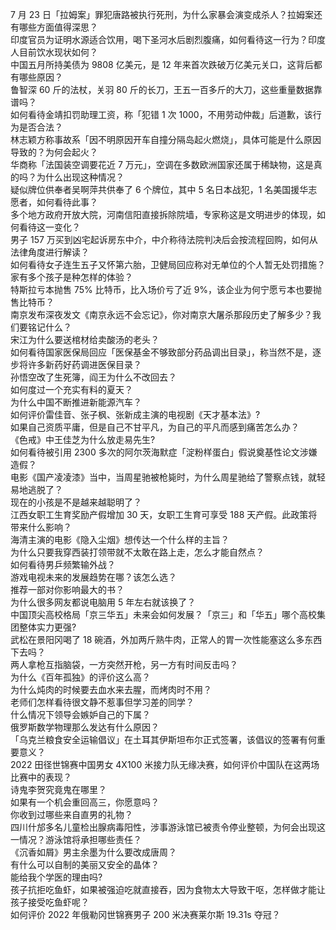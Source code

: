 7 月 23 日「拉姆案」罪犯唐路被执行死刑，为什么家暴会演变成杀人？拉姆案还有哪些方面值得深思？  
印度官员为证明水源适合饮用，喝下圣河水后剧烈腹痛，如何看待这一行为？印度人目前饮水现状如何？  
中国五月所持美债为 9808 亿美元，是 12 年来首次跌破万亿美元关口，这背后都有哪些原因？  
鲁智深 60 斤的法杖，关羽 80 斤的长刀，王五一百多斤的大刀，这些重量数据靠谱吗？  
如何看待金靖扣罚助理工资，称「犯错 1 次 1000，不用劳动仲裁」后道歉，该行为是否合法？  
林志颖方称事故系「因不明原因开车自撞分隔岛起火燃烧」，具体可能是什么原因导致的？为何会起火？  
华商称「法国装空调要花近 7 万元」，空调在多数欧洲国家还属于稀缺物，这是真的吗？为什么出现这种情况？  
疑似牌位供奉者吴啊萍共供奉了 6 个牌位，其中 5 名日本战犯，1 名美国援华志愿者，如何看待此事？  
多个地方政府开放大院，河南信阳直接拆除院墙，专家称这是文明进步的体现，如何看待这一变化？  
男子 157 万买到凶宅起诉房东中介，中介称待法院判决后会按流程回购，如何从法律角度进行解读？  
如何看待女子连生五子又怀第六胎，卫健局回应称对无单位的个人暂无处罚措施？家有多个孩子是种怎样的体验？  
特斯拉亏本抛售 75% 比特币，比入场价亏了近 9%，该企业为何宁愿亏本也要抛售比特币？  
南京发布深夜发文《南京永远不会忘记》，你对南京大屠杀那段历史了解多少？我们要铭记什么？  
宋江为什么要送棺材给卖酸汤的老头？  
如何看待国家医保局回应「医保基金不够致部分药品调出目录」，称当然不是，逐步将许多新药好药调进医保目录？  
孙悟空改了生死簿，阎王为什么不改回去？  
如何度过一个充实有料的夏天？  
为什么中国不断推进新能源汽车？  
如何评价雷佳音、张子枫、张新成主演的电视剧《天才基本法》?  
如果自己资质平庸，但是自己不甘平凡，为自己的平凡而感到痛苦怎么办？  
《色戒》中王佳芝为什么放走易先生?  
如何看待被引用 2300 多次的阿尔茨海默症「淀粉样蛋白」假说奠基性论文涉嫌造假？  
电影《国产凌凌漆》当中，当周星驰被枪毙时，为什么周星驰给了警察点钱，就轻易地逃脱了？  
现在的小孩是不是越来越聪明了？  
江西女职工生育奖励产假增加 30 天，女职工生育可享受 188 天产假。此政策将带来什么影响？  
海清主演的电影《隐入尘烟》想传达一个什么样的主旨？  
为什么只要我穿西装打领带就不太敢在路上走，怎么才能自然点？  
如何看待男乒频繁输外战？  
游戏电视未来的发展趋势在哪？该怎么选？  
推荐一部对你影响最大的书？  
为什么很多网友都说电脑用 5 年左右就该换了？  
中国顶尖高校格局「京三华五」未来会如何发展？「京三」和「华五」哪个高校集团整体实力更强?  
武松在景阳冈喝了 18 碗酒，外加两斤熟牛肉，正常人的胃一次性能塞这么多东西下去吗？  
两人拿枪互指脑袋，一方突然开枪，另一方有时间反击吗？  
为什么《百年孤独》的评价这么高？  
为什么炖肉的时候要去血水来去腥，而烤肉时不用？  
老师们怎样看待很文静不惹事但学习差的同学？  
什么情况下领导会嫉妒自己的下属？  
俄罗斯数学物理那么发达有什么原因？  
「乌克兰粮食安全运输倡议」在土耳其伊斯坦布尔正式签署，该倡议的签署有何重要意义？  
2022 田径世锦赛中国男女 4X100 米接力队无缘决赛，如何评价中国队在这两场比赛中的表现？  
诗鬼李贺究竟鬼在哪里？  
如果有一个机会重回高三，你愿意吗？  
你收到过哪些来自直男的礼物？  
四川什邡多名儿童检出腺病毒阳性，涉事游泳馆已被责令停业整顿，为何会出现这一情况？游泳馆将承担哪些责任？  
《沉香如屑》男主余墨为什么要改成唐周？  
有什么可以自制的美丽又安全的晶体？  
能给我个学医的理由吗?  
孩子抗拒吃鱼虾，如果被强迫吃就直接吞，因为食物太大导致干呕，怎样做才能让孩子接受吃鱼虾呢？  
如何评价 2022 年俄勒冈世锦赛男子 200 米决赛莱尔斯 19.31s 夺冠？  
